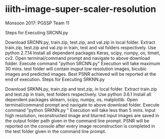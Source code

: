 # iiith-image-super-scaler-resolution
Monsoon 2017: PGSSP Team 11

Steps for Executing SRCNN.py

Download SRCNN.py, train.zip, test.zip, and val.zip in local folder.
Extract train.zip, test.zip and val.zip in train, test and val folders respectively.
Use python 2.7.14
Install all dependent packages Keras, scipy, numpy, os, timeit, cv2.
Open terminal/command prompt and navigate to above download folder.
Execute command "python SRCNN.py"
Execution will take maximum 30 mins.
test folder will contain inuput low resolution images, bicubic images and predicted images.
Best PSNR achieved will be reported at the end of execution.
Steps for Executing SRKNN.py

Download SRKNN.py, train.zip and test.zip, in local folder.
Extract train.zip and test.zip in train, test folders respectively.
Use python 3.6.1
Install all dependent packages sklearn, scipy, numpy, os, matplotlib.
Open terminal/command prompt and navigate to above download folder.
Execute command "python SRKNN.py "
Execution will take less than 5 mins.
Input high resolution, reconstructed image and blurred input images are saved in the output folder path given in the command line prompt.
PSNR will be reported on the console after every image reconstruction is completed in the test folder given in the command line prompt.
